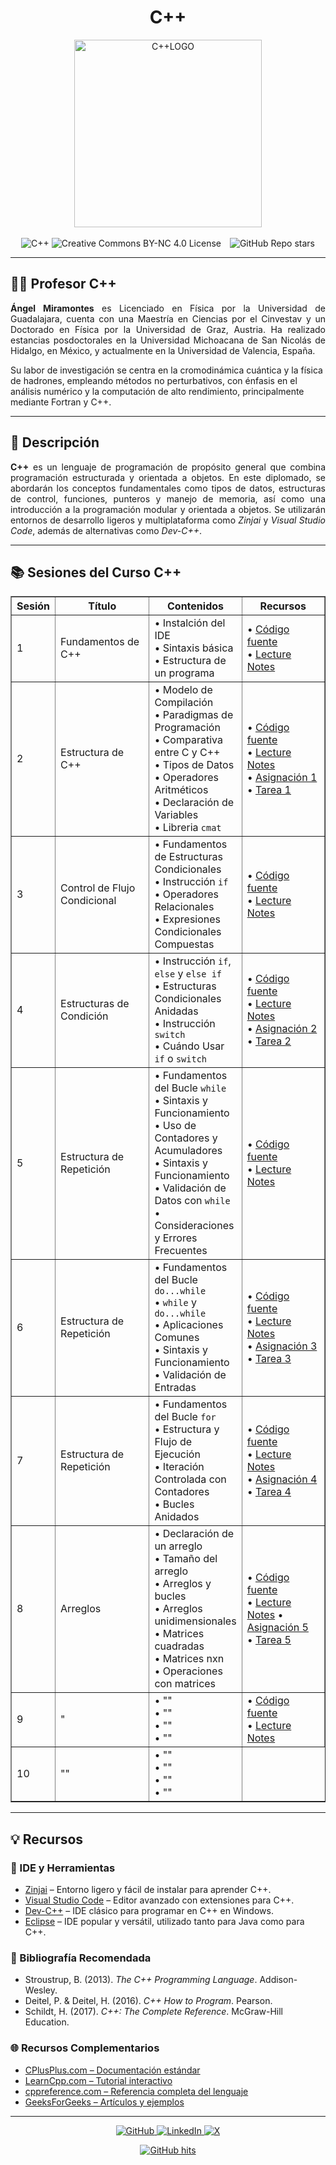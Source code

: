 <div align="center">
  <h1>C++</h1>
  <img src="https://github.com/f0xpl0it/Tercer-Diplomado-en-Programacion-Basica/blob/main/Assets/C%2B%2B.png" alt="C++LOGO" width="300"/>  
<br><br>

<img src="https://img.shields.io/badge/-C++-00599C?logo=c%2B%2B&logoColor=white&style=plastic" alt="C++" />
<img src="https://img.shields.io/badge/License-CC%20BY--NC%204.0-007FFF?style=plastic&logo=creativecommons&logoColor=white" alt="Creative Commons BY-NC 4.0 License" />
<img src="https://img.shields.io/github/stars/f0xpl0it" alt="GitHub Repo stars" style="margin-left: 10px;" />

</div>

---

<h2>👨‍🏫 Profesor C++ </h2>
<p style="max-width: 600px; text-align: justify;"> <strong>Ángel Miramontes</strong> es Licenciado en Física por la Universidad de Guadalajara, cuenta con una Maestría en Ciencias por el Cinvestav y un Doctorado en Física por la Universidad de Graz, Austria. Ha realizado estancias posdoctorales en la Universidad Michoacana de San Nicolás de Hidalgo, en México, y actualmente en la Universidad de Valencia, España.

Su labor de investigación se centra en la cromodinámica cuántica y la física de hadrones, empleando métodos no perturbativos, con énfasis en el análisis numérico y la computación de alto rendimiento, principalmente mediante Fortran y C++.
  
---
<h2>🚀 Descripción</h2>

<p style="text-align: justify;">
  <strong>C++</strong> es un lenguaje de programación de propósito general que combina programación estructurada y orientada a objetos. En este diplomado, se abordarán los conceptos fundamentales como tipos de datos, estructuras de control, funciones, punteros y manejo de memoria, así como una introducción a la programación modular y orientada a objetos. Se utilizarán entornos de desarrollo ligeros y multiplataforma como <em>Zinjai</em> y <em>Visual Studio Code</em>, además de alternativas como <em>Dev-C++</em>.
</p>

---

<h2>📚 Sesiones del Curso C++</h2>

<div align="center">
  <table border="1" cellspacing="0" cellpadding="6" width="100%">
    <tr>
      <th width="10%">Sesión</th>
      <th width="30%">Título</th>
      <th>Contenidos</th>
      <th width="210px">Recursos</th>
    </tr>
    <tr>
      <td>1</td>
      <td>Fundamentos de C++</td>
      <td>
        • Instalción del IDE <br />
        • Sintaxis básica<br />
        • Estructura de un programa
      </td>
      <td>
        • <a href="https://github.com/f0xpl0it/Tercer-Diplomado-en-Programacion-Basica/tree/main/C%2B%2B/Sesions/Sesion%201">Código fuente</a><br />
        • <a href="https://github.com/f0xpl0it/Tercer-Diplomado-en-Programacion-Basica/blob/main/C%2B%2B/Notes/MIT_Lecture_Notes.pdf">Lecture Notes</a>
      </td>
    </tr>
    <tr>
      <td>2</td>
      <td>Estructura de C++</td>
      <td>
        • Modelo de Compilación<br />
        • Paradigmas de Programación<br />
        • Comparativa entre C y C++<br />
        • Tipos de Datos  <br />
        • Operadores Aritméticos<br />
        • Declaración de Variables<br />
        • Libreria <code>cmat</code>
      </td>
      <td>
        • <a href="https://github.com/f0xpl0it/Tercer-Diplomado-en-Programacion-Basica/tree/main/C%2B%2B/Sesions/Sesion%202">Código fuente</a><br />
        • <a href="https://github.com/f0xpl0it/Tercer-Diplomado-en-Programacion-Basica/blob/main/C%2B%2B/Notes/MIT_Lecture_Notes.pdf">Lecture Notes</a><br />
        • <a href="https://github.com/f0xpl0it/Tercer-Diplomado-en-Programacion-Basica/blob/main/C%2B%2B/Assignments/Tarea_1_c%2B%2B.pdf">Asignación 1</a><br />
        • <a href="https://github.com/f0xpl0it/Tercer-Diplomado-en-Programacion-Basica/tree/main/C%2B%2B/Homework/Tarea_1">Tarea 1</a>
      </td>
    </tr>
    <tr>
      <td>3</td>
      <td>Control de Flujo Condicional </td>
      <td>
        • Fundamentos de Estructuras Condicionales<br />
        • Instrucción <code>if</code><br />
        • Operadores Relacionales<br />
        • Expresiones Condicionales Compuestas
      </td>
      <td>
        • <a href="https://github.com/f0xpl0it/Tercer-Diplomado-en-Programacion-Basica/tree/main/C%2B%2B/Sesions/Sesion%203">Código fuente</a><br />
        • <a href="https://github.com/f0xpl0it/Tercer-Diplomado-en-Programacion-Basica/blob/main/C%2B%2B/Notes/MIT_Lecture_Notes.pdf">Lecture Notes</a>
      </td>
    </tr>
        <tr>
      <td>4</td>
      <td>Estructuras de Condición</td>
      <td>
        • Instrucción <code>if</code>, <code>else</code> y <code>else if</code><br />
        • Estructuras Condicionales Anidadas<br />
        • Instrucción <code>switch</code><br />
        • Cuándo Usar <code>if</code> o <code>switch</code>
      </td>
      <td>
        • <a href="https://github.com/f0xpl0it/Tercer-Diplomado-en-Programacion-Basica/tree/main/C%2B%2B/Sesions/Sesion%204">Código fuente</a><br />
        • <a href="https://github.com/f0xpl0it/Tercer-Diplomado-en-Programacion-Basica/blob/main/C%2B%2B/Notes/MIT_Lecture_Notes.pdf">Lecture Notes</a><br />
        • <a href="https://github.com/f0xpl0it/Tercer-Diplomado-en-Programacion-Basica/blob/main/C%2B%2B/Assignments/Tarea_2_cpp.pdf">Asignación 2</a><br />
        • <a href="https://github.com/f0xpl0it/Tercer-Diplomado-en-Programacion-Basica/tree/main/C%2B%2B/Homework/Tarea_2">Tarea 2</a>
      </td>
    </tr>
        <tr>
      <td>5</td>
      <td>Estructura de Repetición</td>
      <td>
        • Fundamentos del Bucle <code>while</code><br />
        • Sintaxis y Funcionamiento<br />
        • Uso de Contadores y Acumuladores<br />
        • Sintaxis y Funcionamiento<br />
        • Validación de Datos con <code>while</code><br />
        • Consideraciones y Errores Frecuentes
      </td>
      <td>
        • <a href="https://github.com/f0xpl0it/Tercer-Diplomado-en-Programacion-Basica/tree/main/C%2B%2B/Sesions/Sesion%205">Código fuente</a><br />
        • <a href="https://github.com/f0xpl0it/Tercer-Diplomado-en-Programacion-Basica/blob/main/C%2B%2B/Notes/MIT_Lecture_Notes.pdf">Lecture Notes</a>
      </td>
    </tr>
          <tr>
      <td>6</td>
      <td>Estructura de Repetición</td>
      <td>
        • Fundamentos del Bucle <code>do...while</code><br />
        • <code>while</code> y <code>do...while</code><br />
        • Aplicaciones Comunes<br />
        • Sintaxis y Funcionamiento<br />
        • Validación de Entradas 
      </td>
      <td>
        • <a href="">Código fuente</a><br />
        • <a href="https://github.com/f0xpl0it/Tercer-Diplomado-en-Programacion-Basica/blob/main/C%2B%2B/Notes/MIT_Lecture_Notes.pdf">Lecture Notes</a><br />
        • <a href="https://github.com/f0xpl0it/Tercer-Diplomado-en-Programacion-Basica/blob/main/C%2B%2B/Assignments/Tarea3.pdf">Asignación 3</a><br />
        • <a href="https://github.com/f0xpl0it/Tercer-Diplomado-en-Programacion-Basica/tree/main/C%2B%2B/Homework/Tarea_3">Tarea 3</a>
      </td>
    </tr>
    <tr>
      <td>7</td>
      <td>Estructura de Repetición</td>
      <td>
        • Fundamentos del Bucle <code>for</code><br />
        • Estructura y Flujo de Ejecución<br />
        • Iteración Controlada con Contadores<br />
        • Bucles Anidados
      </td>
      <td>
        • <a href="https://github.com/f0xpl0it/Tercer-Diplomado-en-Programacion-Basica/tree/main/C%2B%2B/Sesions/Sesion%207">Código fuente</a><br />
        • <a href="https://github.com/f0xpl0it/Tercer-Diplomado-en-Programacion-Basica/blob/main/C%2B%2B/Notes/MIT_Lecture_Notes.pdf">Lecture Notes</a><br />
        • <a href="https://github.com/f0xpl0it/Tercer-Diplomado-en-Programacion-Basica/blob/main/C%2B%2B/Assignments/Tarea4.pdf">Asignación 4</a><br />
        • <a href="https://github.com/f0xpl0it/Tercer-Diplomado-en-Programacion-Basica/tree/main/C%2B%2B/Homework/Tarea_4">Tarea 4</a>
      </td>
    </tr>
      <td>8</td>
      <td>Arreglos</td>
      <td>
        • Declaración de un arreglo<br />
        • Tamaño del arreglo<br />
        • Arreglos y bucles<br />
        • Arreglos unidimensionales<br />
        • Matrices cuadradas<br />
        • Matrices nxn <br />
        • Operaciones con matrices
      </td>
      <td>
        • <a href="https://github.com/f0xpl0it/Tercer-Diplomado-en-Programacion-Basica/tree/main/C%2B%2B/Sesions/Sesion%208">Código fuente</a><br />
        • <a href="https://github.com/f0xpl0it/Tercer-Diplomado-en-Programacion-Basica/blob/main/C%2B%2B/Notes/MIT_Lecture_Notes.pdf">Lecture Notes</a>
        • <a href="https://github.com/f0xpl0it/Tercer-Diplomado-en-Programacion-Basica/blob/main/C%2B%2B/Assignments/tarea5.pdf">Asignación 5</a><br />
        • <a href="https://github.com/f0xpl0it/Tercer-Diplomado-en-Programacion-Basica/tree/main/C%2B%2B/Homework/Tarea_5">Tarea 5</a>
      </td>
    </tr>
      <td>9</td>
      <td>"</td>
      <td>
        • ""<br />
        • ""<br />
        • ""<br />
        • ""
      </td>
      <td>
        • <a href="LINK">Código fuente</a><br />
        • <a href="https://github.com/f0xpl0it/Tercer-Diplomado-en-Programacion-Basica/blob/main/C%2B%2B/Notes/MIT_Lecture_Notes.pdf">Lecture Notes</a>
      </td>
    </tr>
        <td>10</td>
      <td>""</td>
      <td>
        • ""<br />
        • ""<br />
        • ""<br />
        • ""
      </td>
  </table>
</div>

---

<h2>💡 <strong>Recursos</strong></h2>

<h3>🔧 IDE y Herramientas</h3>
<ul>
  <li><a href="https://zinjai.sourceforge.net/" target="_blank">Zinjai</a> – Entorno ligero y fácil de instalar para aprender C++.</li>
  <li><a href="https://code.visualstudio.com/" target="_blank">Visual Studio Code</a> – Editor avanzado con extensiones para C++.</li>
  <li><a href="https://sourceforge.net/projects/orwelldevcpp/" target="_blank">Dev-C++</a> – IDE clásico para programar en C++ en Windows.</li>
  <li><a href="https://www.eclipse.org/" target="_blank">Eclipse</a> – IDE popular y versátil, utilizado tanto para Java como para C++.</li>
</ul>

<h3>📘 Bibliografía Recomendada</h3>
<ul>
  <li>Stroustrup, B. (2013). <em>The C++ Programming Language</em>. Addison-Wesley.</li>
  <li>Deitel, P. & Deitel, H. (2016). <em>C++ How to Program</em>. Pearson.</li>
  <li>Schildt, H. (2017). <em>C++: The Complete Reference</em>. McGraw-Hill Education.</li>
</ul>

<h3>🌐 Recursos Complementarios</h3>
<ul>
  <li><a href="https://cplusplus.com/" target="_blank">CPlusPlus.com – Documentación estándar</a></li>
  <li><a href="https://www.learncpp.com/" target="_blank">LearnCpp.com – Tutorial interactivo</a></li>
  <li><a href="https://en.cppreference.com/" target="_blank">cppreference.com – Referencia completa del lenguaje</a></li>
  <li><a href="https://www.geeksforgeeks.org/c-plus-plus/" target="_blank">GeeksForGeeks – Artículos y ejemplos</a></li>
</ul>

---

<p align="center">
    <a href="https://github.com/f0xpl0it" target="_blank">
        <img alt="GitHub" src="https://img.shields.io/badge/-@f0xpl0it-181717?style=plastic&logo=GitHub&logoColor=white">
    </a>
    <a href="https://www.linkedin.com/in/michael-paucar-rojas-061545129" target="_blank">
        <img alt="LinkedIn" src="https://img.shields.io/badge/-LinkedIn-0077B5?style=plastic&logo=Linkedin&logoColor=white">
    </a>
<a href="https://x.com/f0xpl0it" target="_blank">
  <img alt="X" src="https://img.shields.io/badge/-@f0xpl0it-FFFFFF?logo=x&logoColor=000000&style=plastic" />
</a>
</p>

<p align="center">
    <a href="[https://github.com/f0xpl0it/Tercer-Diplomado-en-Programacion-Basica/edit/main/Wolfram](https://github.com/f0xpl0it/Tercer-Diplomado-en-Programacion-Basica/tree/main/C%2B%2B)" target="_blank">
        <img alt="GitHub hits" src="https://img.shields.io/github/last-commit/f0xpl0it/Tercer-Diplomado-en-Programaci-n-B-sica-2025?label=profile%20updated&style=plastic">
    </a>
</p>



                                                





















